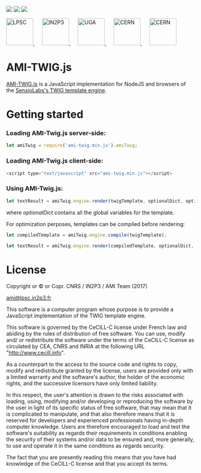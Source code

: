 [![][License img]][License]
[![][MainRepo img]][MainRepo]
[![][AltRepo img]][AltRepo]

<a href="http://lpsc.in2p3.fr/" target="_blank">
	<img src="http://ami.in2p3.fr/docs/images/logo_lpsc.png" alt="LPSC" height="72" />
</a>
&nbsp;&nbsp;&nbsp;&nbsp;
<a href="http://www.in2p3.fr/" target="_blank">
	<img src="http://ami.in2p3.fr/docs/images/logo_in2p3.png" alt="IN2P3" height="72" />
</a>
&nbsp;&nbsp;&nbsp;&nbsp;
<a href="http://www.univ-grenoble-alpes.fr/" target="_blank">
	<img src="http://ami.in2p3.fr/docs/images/logo_uga.png" alt="UGA" height="72" />
</a>
&nbsp;&nbsp;&nbsp;&nbsp;
<a href="http://home.cern/" target="_blank">
	<img src="http://www.cern.ch/ami/images/logo_atlas.png" alt="CERN" height="72" />
</a>
&nbsp;&nbsp;&nbsp;&nbsp;
<a href="http://atlas.cern/" target="_blank">
	<img src="http://ami.in2p3.fr/docs/images/logo_cern.png" alt="CERN" height="72" />
</a>

AMI-TWIG.js
===========

[AMI-TWIG.js](http://www.cern.ch/ami/twig/) is a JavaScript implementation for NodeJS and browsers of the [SensioLabs's TWIG template engine](http://twig.sensiolabs.org/).


Getting started
===============

### Loading AMI-Twig.js server-side:

```javascript
let amiTwig = require('ami-twig.min.js').amiTwig;
```

### Loading AMI-Twig.js client-side:

```javascript
<script type="text/javascript" src="ami-twig.min.js"></script>
```

### Using AMI-Twig.js:

```javascript
let textResult = amiTwig.engine.render(twigTemplate, optionalDict, optionalTwigTemplates);
```

where *optionalDict* contains all the global variables for the template.

For optimization perposes, templates can be compiled before rendering:

```javascript
let compiledTemplate = amiTwig.engine.compile(twigTemplate);

let textResult = amiTwig.engine.render(compiledTemplate, optionalDict, optionalTwigTemplates);
```

License
=======

Copyright or © or Copr. CNRS / IN2P3 / AMI Team (2017)

ami@lpsc.in2p3.fr

This software is a computer program whose purpose is to provide a JavaScript
implementation of the TWIG template engine.

This software is governed by the CeCILL-C license under French law and
abiding by the rules of distribution of free software.  You can  use, 
modify and/ or redistribute the software under the terms of the CeCILL-C
license as circulated by CEA, CNRS and INRIA at the following URL
"http://www.cecill.info". 

As a counterpart to the access to the source code and  rights to copy,
modify and redistribute granted by the license, users are provided only
with a limited warranty  and the software's author,  the holder of the
economic rights,  and the successive licensors  have only  limited
liability. 

In this respect, the user's attention is drawn to the risks associated
with loading,  using,  modifying and/or developing or reproducing the
software by the user in light of its specific status of free software,
that may mean  that it is complicated to manipulate,  and  that  also
therefore means  that it is reserved for developers  and  experienced
professionals having in-depth computer knowledge. Users are therefore
encouraged to load and test the software's suitability as regards their
requirements in conditions enabling the security of their systems and/or 
data to be ensured and,  more generally, to use and operate it in the 
same conditions as regards security. 

The fact that you are presently reading this means that you have had
knowledge of the CeCILL-C license and that you accept its terms.

[License]:http://www.cecill.info/licences/Licence_CeCILL-C_V1-en.txt
[License img]:https://img.shields.io/badge/license-CeCILL--C-blue.svg

[MainRepo]:https://gitlab.in2p3.fr/ami-team/AMITwigJS
[MainRepo img]:https://img.shields.io/badge/Main%20Repo-gitlab.in2p3.fr-success

[AltRepo]:https://github.com/ami-team/AMITwigJS
[AltRepo img]:https://img.shields.io/badge/Alt%20Repo-github.com-success

